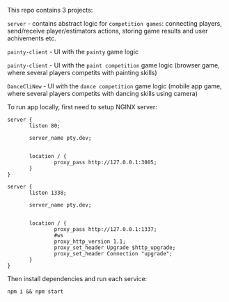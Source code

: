 This repo contains 3 projects:

`server` - contains abstract logic for `competition games`: connecting players, send/receive player/estimators actions, storing game results and user achivements etc.

`painty-client` - UI with the `painty` game logic

`painty-client` - UI with the `paint competition` game logic (browser game, where several players competits with painting skills)

`DanceCliNew` - UI with the `dance competition` game logic (mobile app game, where several players competits with dancing skills using camera)
 

To run app locally, first need to setup NGINX server:

```
server { 
       listen 80; 

       server_name pty.dev; 


       location / { 
               proxy_pass http://127.0.0.1:3005; 
       } 
} 

server { 
       listen 1338; 

       server_name pty.dev; 


       location / { 
               proxy_pass http://127.0.0.1:1337; 
               #ws 
               proxy_http_version 1.1; 
               proxy_set_header Upgrade $http_upgrade; 
               proxy_set_header Connection "upgrade"; 
       } 
}
```
Then install dependencies and run each service:

```
npm i && npm start
```
